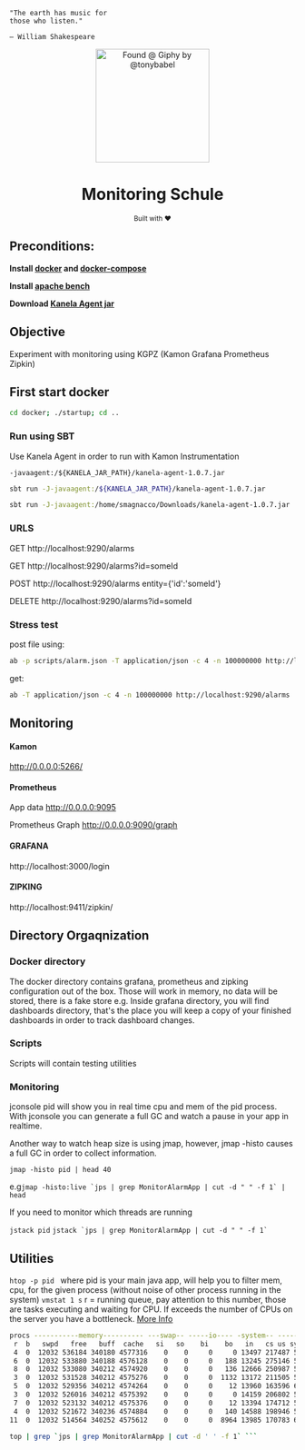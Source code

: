 ```
"The earth has music for
those who listen."

– William Shakespeare
```

<div align="center">
    <img src="https://media.giphy.com/media/l1Uq4o4v6K3HShcIBy/giphy.gif" alt="Found @ Giphy by @tonybabel" width="200">
    <br>
    <h1>Monitoring Schule</h1>
    <sub>Built with ❤︎ </sub>
</div>


## Preconditions: 

<b>Install [docker](https://docs.docker.com/engine/install/) and [docker-compose](https://docs.docker.com/compose/install/)</b>

<b>Install [apache bench](https://httpd.apache.org/docs/2.4/programs/ab.html)</b>

<b>Download [Kanela Agent jar](https://mvnrepository.com/artifact/io.kamon/kanela-agent)</b>


## Objective
Experiment with monitoring using KGPZ (Kamon Grafana Prometheus Zipkin) 

## First start docker
```bash 
cd docker; ./startup; cd ..
```

### Run using SBT
Use Kanela Agent in order to run with Kamon Instrumentation

```-javaagent:/${KANELA_JAR_PATH}/kanela-agent-1.0.7.jar```

```bash
sbt run -J-javaagent:/${KANELA_JAR_PATH}/kanela-agent-1.0.7.jar
```
```bash
sbt run -J-javaagent:/home/smagnacco/Downloads/kanela-agent-1.0.7.jar
```

### URLS
GET http://localhost:9290/alarms

GET http://localhost:9290/alarms?id=someId

POST http://localhost:9290/alarms entity={'id':'someId'}

DELETE http://localhost:9290/alarms?id=someId

### Stress test
post file using:
```bash
ab -p scripts/alarm.json -T application/json -c 4 -n 100000000 http://localhost:9290/alarms
```

get:
```bash
ab -T application/json -c 4 -n 100000000 http://localhost:9290/alarms
```

## Monitoring

#### Kamon
http://0.0.0.0:5266/

#### Prometheus
App data http://0.0.0.0:9095

Prometheus Graph http://0.0.0.0:9090/graph

#### GRAFANA
http://localhost:3000/login


#### ZIPKING     
http://localhost:9411/zipkin/


## Directory Orgaqnization
### Docker directory
The docker directory contains grafana, prometheus and zipking configuration out of the box. Those will work in memory, no data will be stored, there is a fake store e.g. Inside grafana directory, you will find dashboards directory, that's the place you will keep a copy of your finished dashboards in order to track dashboard changes. 

### Scripts
Scripts will contain testing utilities

### Monitoring
jconsole pid will show you in real time cpu and mem of the pid process. With jconsole you can generate a full GC and watch a pause in your app in realtime.

Another way to watch heap size is using jmap, however, jmap -histo causes a full GC in order to collect information.

```jmap -histo pid | head 40```

e.g```jmap -histo:live `jps | grep MonitorAlarmApp | cut -d " " -f 1` | head```

If you need to monitor which threads are running

```jstack pid```
```jstack `jps | grep MonitorAlarmApp | cut -d " " -f 1` ```

## Utilities
```htop -p pid ``` where pid is your main java app, will help you to filter mem, cpu, for the given process (without noise of other process running in the system)
```vmstat 1 s``` r = running queue, pay attention to this number, those are tasks executing and waiting for CPU. If exceeds the number of CPUs on the server you have a bottleneck. [More Info](http://www.dba-oracle.com/t_tuning_vmstat.htm)
```bash
procs -----------memory---------- ---swap-- -----io---- -system-- ------cpu-----
 r  b   swpd   free   buff  cache   si   so    bi    bo   in   cs us sy id wa st
 4  0  12032 536184 340180 4577316    0    0     0     0 13497 217487 55 20 25  0  0
 6  0  12032 533880 340188 4576128    0    0     0   188 13245 275146 54 18 28  0  0
 8  0  12032 533080 340212 4574920    0    0     0   136 12666 250987 56 17 27  0  0
 3  0  12032 531528 340212 4575276    0    0     0  1132 13172 211505 57 18 24  0  0
 5  0  12032 529356 340212 4574264    0    0     0    12 13960 163596 62 18 20  0  0
 3  0  12032 526016 340212 4575392    0    0     0     0 14159 206802 55 20 25  0  0
 7  0  12032 523132 340212 4575376    0    0     0    12 13394 174712 59 20 21  0  0
 4  0  12032 521672 340236 4574884    0    0     0   140 14588 198946 56 20 24  0  0
11  0  12032 514564 340252 4575612    0    0     0  8964 13985 170783 60 18 22  0  0
```

```bash
top | grep `jps | grep MonitorAlarmApp | cut -d ' ' -f 1` ```
